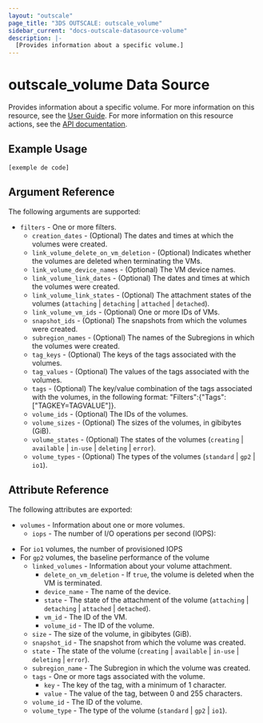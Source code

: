```yaml
---
layout: "outscale"
page_title: "3DS OUTSCALE: outscale_volume"
sidebar_current: "docs-outscale-datasource-volume"
description: |-
  [Provides information about a specific volume.]
---
```


# outscale_volume Data Source

Provides information about a specific volume.
For more information on this resource, see the [User Guide](https://wiki.outscale.net/display/EN/About+Volumes).
For more information on this resource actions, see the [API documentation](https://docs-beta.outscale.com/#3ds-outscale-api-volume).

## Example Usage

```hcl
[exemple de code]
```

## Argument Reference

The following arguments are supported:

* `filters` - One or more filters.
  * `creation_dates` - (Optional) The dates and times at which the volumes were created.
  * `link_volume_delete_on_vm_deletion` - (Optional) Indicates whether the volumes are deleted when terminating the VMs.
  * `link_volume_device_names` - (Optional) The VM device names.
  * `link_volume_link_dates` - (Optional) The dates and times at which the volumes were created.
  * `link_volume_link_states` - (Optional) The attachment states of the volumes (`attaching` \| `detaching` \| `attached` \| `detached`).
  * `link_volume_vm_ids` - (Optional) One or more IDs of VMs.
  * `snapshot_ids` - (Optional) The snapshots from which the volumes were created.
  * `subregion_names` - (Optional) The names of the Subregions in which the volumes were created.
  * `tag_keys` - (Optional) The keys of the tags associated with the volumes.
  * `tag_values` - (Optional) The values of the tags associated with the volumes.
  * `tags` - (Optional) The key/value combination of the tags associated with the volumes, in the following format: "Filters":{"Tags":["TAGKEY=TAGVALUE"]}.
  * `volume_ids` - (Optional) The IDs of the volumes.
  * `volume_sizes` - (Optional) The sizes of the volumes, in gibibytes (GiB).
  * `volume_states` - (Optional) The states of the volumes (`creating` \| `available` \| `in-use` \| `deleting` \| `error`).
  * `volume_types` - (Optional) The types of the volumes (`standard` \| `gp2` \| `io1`).

## Attribute Reference

The following attributes are exported:

* `volumes` - Information about one or more volumes.
  * `iops` - The number of I/O operations per second (IOPS):<br />
- For `io1` volumes, the number of provisioned IOPS<br />
- For `gp2` volumes, the baseline performance of the volume
  * `linked_volumes` - Information about your volume attachment.
    * `delete_on_vm_deletion` - If `true`, the volume is deleted when the VM is terminated.
    * `device_name` - The name of the device.
    * `state` - The state of the attachment of the volume (`attaching` \| `detaching` \| `attached` \| `detached`).
    * `vm_id` - The ID of the VM.
    * `volume_id` - The ID of the volume.
  * `size` - The size of the volume, in gibibytes (GiB).
  * `snapshot_id` - The snapshot from which the volume was created.
  * `state` - The state of the volume (`creating` \| `available` \| `in-use` \| `deleting` \| `error`).
  * `subregion_name` - The Subregion in which the volume was created.
  * `tags` - One or more tags associated with the volume.
    * `key` - The key of the tag, with a minimum of 1 character.
    * `value` - The value of the tag, between 0 and 255 characters.
  * `volume_id` - The ID of the volume.
  * `volume_type` - The type of the volume (`standard` \| `gp2` \| `io1`).
